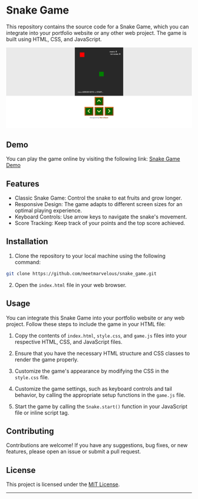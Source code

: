 # Snake Game

This repository contains the source code for a Snake Game, which you can integrate into your portfolio website or any other web project. The game is built using HTML, CSS, and JavaScript.

![Snake Game Demo](./assets/snake.png)

## Demo

You can play the game online by visiting the following link: [Snake Game Demo](https://marvel-snake.vercel.app/)

## Features

- Classic Snake Game: Control the snake to eat fruits and grow longer.
- Responsive Design: The game adapts to different screen sizes for an optimal playing experience.
- Keyboard Controls: Use arrow keys to navigate the snake's movement.
- Score Tracking: Keep track of your points and the top score achieved.

## Installation

1. Clone the repository to your local machine using the following command:

```bash
git clone https://github.com/meetmarvelous/snake_game.git
```

2. Open the `index.html` file in your web browser.

## Usage

You can integrate this Snake Game into your portfolio website or any web project. Follow these steps to include the game in your HTML file:

1. Copy the contents of `index.html`, `style.css`, and `game.js` files into your respective HTML, CSS, and JavaScript files.

2. Ensure that you have the necessary HTML structure and CSS classes to render the game properly.

3. Customize the game's appearance by modifying the CSS in the `style.css` file.

4. Customize the game settings, such as keyboard controls and tail behavior, by calling the appropriate setup functions in the `game.js` file.

5. Start the game by calling the `Snake.start()` function in your JavaScript file or inline script tag.

## Contributing

Contributions are welcome! If you have any suggestions, bug fixes, or new features, please open an issue or submit a pull request.

## License

This project is licensed under the [MIT License](LICENSE).

---

